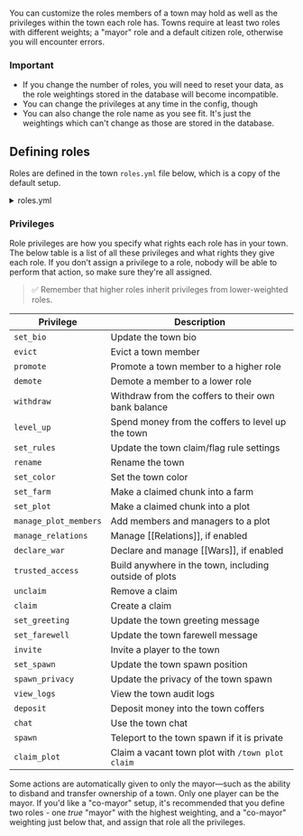 You can customize the roles members of a town may hold as well as the privileges within the town each role has. Towns require at least two roles with different weights; a "mayor" role and a default citizen role, otherwise you will encounter errors.

### Important
* If you change the number of roles, you will need to reset your data, as the role weightings stored in the database will become incompatible.
* You can change the privileges at any time in the config, though
* You can also change the role name as you see fit. It's just the weightings which can't change as those are stored in the database.

## Defining roles
Roles are defined in the town `roles.yml` file below, which is a copy of the default setup.
<details>
<summary>roles.yml</summary>

```yaml
# ┏━━━━━━━━━━━━━━━━━━━━━━━━━━━━━━┓
# ┃  HuskTowns town role config  ┃
# ┃    Developed by William278   ┃
# ┣━━━━━━━━━━━━━━━━━━━━━━━━━━━━━━┛
# ┣╸ This file is for configuring town roles and associated privileges.
# ┣╸ Each role is mapped to a weight, identifying its hierarchical position. Each weight is also mapped to the role name.
# ┣╸ Config Help: https://william278.net/docs/husktowns/config-files
# ┗╸ Documentation: https://william278.net/docs/husktowns/town-roles
# Map of role weight IDs to display names
names:
  '3': Mayor
  '2': Trustee
  '1': Resident
# Map of role weight IDs to privileges
roles:
  '3':
  - set_bio
  - evict
  - promote
  - demote
  - withdraw
  - level_up
  - set_rules
  - rename
  - set_color
  - declare_war
  '2':
  - set_farm
  - set_plot
  - manage_plot_members
  - trusted_access
  - unclaim
  - claim
  - set_greeting
  - set_farewell
  - invite
  - set_spawn
  - manage_relations
  - spawn_privacy
  - view_logs
  '1':
  - deposit
  - chat
  - claim_plot
  - spawn
```

</details>

### Privileges
Role privileges are how you specify what rights each role has in your town. The below table is a list of all these privileges and what rights they give each role. If you don't assign a privilege to a role, nobody will be able to perform that action, so make sure they're all assigned.

> ✅ Remember that higher roles inherit privileges from lower-weighted roles.

| Privilege             | Description                                            |
|-----------------------|--------------------------------------------------------|
| `set_bio`             | Update the town bio                                    |
| `evict`               | Evict a town member                                    |
| `promote`             | Promote a town member to a higher role                 |
| `demote`              | Demote a member to a lower role                        |
| `withdraw`            | Withdraw from the coffers to their own bank balance    |
| `level_up`            | Spend money from the coffers to level up the town      |
| `set_rules`           | Update the town claim/flag rule settings               |
| `rename`              | Rename the town                                        |
| `set_color`           | Set the town color                                     |
| `set_farm`            | Make a claimed chunk into a farm                       |
| `set_plot`            | Make a claimed chunk into a plot                       |
| `manage_plot_members` | Add members and managers to a plot                     |
| `manage_relations`    | Manage [[Relations]], if enabled                  |
| `declare_war`         | Declare and manage [[Wars]], if enabled           |
| `trusted_access`      | Build anywhere in the town, including outside of plots |
| `unclaim`             | Remove a claim                                         |
| `claim`               | Create a claim                                         |
| `set_greeting`        | Update the town greeting message                       |
| `set_farewell`        | Update the town farewell message                       |
| `invite`              | Invite a player to the town                            |
| `set_spawn`           | Update the town spawn position                         |
| `spawn_privacy`       | Update the privacy of the town spawn                   |
| `view_logs`           | View the town audit logs                               |
| `deposit`             | Deposit money into the town coffers                    |
| `chat`                | Use the town chat                                      |
| `spawn`               | Teleport to the town spawn if it is private            |
| `claim_plot`          | Claim a vacant town plot with `/town plot claim`       |

Some actions are automatically given to only the mayor&mdash;such as the ability to disband and transfer ownership of a town. Only one player can be the mayor. If you'd like a "co-mayor" setup, it's recommended that you define two roles - one *true* "mayor" with the highest weighting, and a "co-mayor" weighting just below that, and assign that role all the privileges.